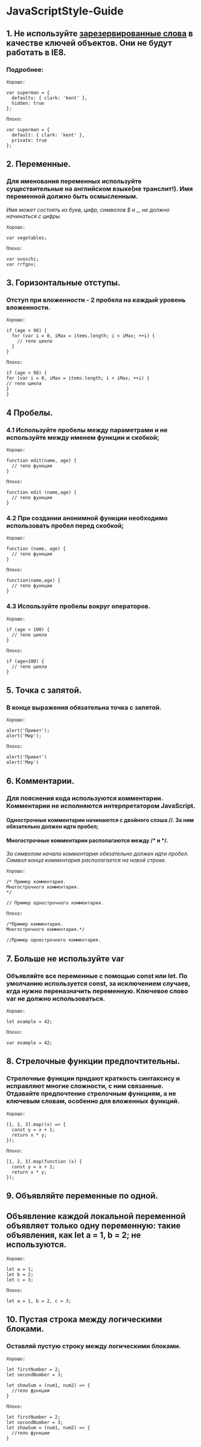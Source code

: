 # JavaScriptStyle-Guide

## 1. Не используйте [зарезервированные слова](https://developer.mozilla.org/ru/docs/Web/JavaScript/Reference/Lexical_grammar#%D0%B7%D0%B0%D1%80%D0%B5%D0%B7%D0%B5%D1%80%D0%B2%D0%B8%D1%80%D0%BE%D0%B2%D0%B0%D0%BD%D0%BD%D1%8B%D0%B5_%D0%BA%D0%BB%D1%8E%D1%87%D0%B5%D0%B2%D1%8B%D0%B5_%D1%81%D0%BB%D0%BE%D0%B2%D0%B0_%D0%B2_ecmascript_2015) в качестве ключей объектов. Они не будут работать в IE8.

### Подробнее:

```
Хорошо:

var superman = {
  defaults: { clark: 'kent' },
  hidden: true
};
```
```
Плохо:

var superman = {
  default: { clark: 'kent' },
  private: true
};
```

## 2. Переменные.

### Для именования переменных используйте существительные на английском языке(не транслит!). Имя переменной должно быть осмысленным.

*Имя может состоять из букв, цифр, символов $ и _, не должно начинаться с цифры.*

```
Хорошо:

var vegetables;
```
```
Плохо:

var ovoschi;
var rrfgov;
```

## 3. Горизонтальные отступы.

### Отступ при вложенности - 2 пробела на каждый уровень вложенности.

```
Хорошо:

if (age < 98) {
  for (var i = 0, iMax = items.length; i < iMax; ++i) {
    // тело цикла
  }
}
```
```
Плохо:

if (age < 98) {
for (var i = 0, iMax = items.length; i < iMax; ++i) {
// тело цикла
}
}
```

## 4 Пробелы.

### 4.1 Используйте пробелы между параметрами и не используйте между именем функции и скобкой;

```
Хорошо:

function edit(name, age) {
  // тело функции
}
```
```
Плохо:

function edit (name,age) {
  // тело функции
}
```

### 4.2 При создании анонимной функции необходимо использовать пробел перед скобкой;

```
Хорошо:

function (name, age) {
  // тело функции
}
```
```
Плохо:

function(name,age) {
  // тело функции
}
```

### 4.3 Используйте пробелы вокруг операторов.

```
Хорошо:

if (age < 100) {
  // тело цикла
}
```
```
Плохо:

if (age<100) {
  // тело цикла
}
```

## 5. Точка с запятой.

### В конце выражения обязательна точка с запятой.

```
Хорошо:

alert('Привет');
alert('Мир');
```
```
Плохо:

alert('Привет')
alert('Мир')
```

## 6. Комментарии.

### Для пояснения кода используются комментарии. Комментарии не исполняются интерпретатором JavaScript.

#### Однострочные комментарии начинаются с двойного слэша //. За ним обязательно должен идти пробел;
#### Многострочные комментарии располагаются между /* и */. 

*За символом начала комментария обязательно должен идти пробел. Символ конца комментария располагается на новой строке.*

```
Хорошо:

/* Пример комментария.
Многострочного комментария.
*/

// Пример однострочного комментария.
```
```
Плохо:

/*Пример комментария.
Многострочного комментария.*/

//Пример однострочного комментария.
```

## 7. Больше не используйте var

### Объявляйте все переменные с помощью const или let. По умолчанию используется const, за исключением случаев, кгда нужно переназначить переменную. Ключевое слово var не должно использоваться.

```
Хорошо:

let example = 42;
```
```
Плохо:

var example = 42;
```

## 8. Стрелочные функции предпочтительны.

### Стрелочные функции придают краткость синтаксису и исправляют многие сложности, с ним связанные. Отдавайте предпочтение стрелочным функциям, а не ключевым словам, особенно для вложенных функций.

```
Хорошо:

[1, 2, 3].map((x) => {
  const y = x + 1;
  return x * y;
});
```
```
Плохо:

[1, 2, 3].map(function (x) {
  const y = x + 1;
  return x * y;
});
```

## 9. Объявляйте переменные по одной.

## Объявление каждой локальной переменной объявляет только одну переменную: такие объявления, как let a = 1, b = 2; не используются.

```
Хорошо:

let a = 1;
let b = 2;
let c = 3;
```
```
Плохо:

let a = 1, b = 2, c = 3;
```

## 10. Пустая строка между логическими блоками.

### Оставляй пустую строку между логическими блоками.

```
Хорошо:

let firstNumber = 2;
let secondNumber = 3;

let showSum = (num1, num2) => {
  //тело функции
}
```
```
Плохо:

let firstNumber = 2;
let secondNumber = 3;
let showSum = (num1, num2) => {
  //тело функции
}
```
